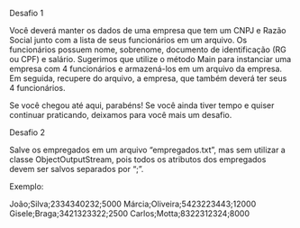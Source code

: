 Desafio 1

Você deverá manter os dados de uma empresa que tem um CNPJ e Razão Social junto com a lista de seus funcionários em um arquivo. Os funcionários possuem nome, sobrenome, documento de identificação (RG ou CPF) e salário.
Sugerimos que utilize o método Main para instanciar uma empresa com 4 funcionários e armazená-los em um arquivo da empresa. Em seguida, recupere do arquivo, a empresa, que também deverá ter seus 4 funcionários.

Se você chegou até aqui, parabéns! Se você ainda tiver tempo e quiser  continuar praticando, deixamos para você mais um desafio.

Desafio 2

Salve os empregados em um arquivo “empregados.txt”, mas sem utilizar a classe ObjectOutputStream, pois todos os atributos dos empregados devem ser salvos separados por “;”.

Exemplo:

João;Silva;2334340232;5000
Márcia;Oliveira;5423223443;12000
Gisele;Braga;3421323322;2500
Carlos;Motta;8322312324;8000
